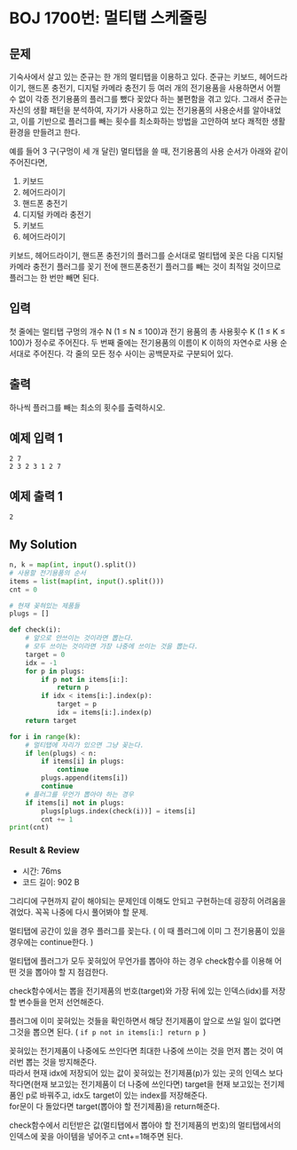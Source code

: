 # BOJ 1700번: 멀티탭 스케줄링

## 문제

기숙사에서 살고 있는 준규는 한 개의 멀티탭을 이용하고 있다. 준규는 키보드, 헤어드라이기, 핸드폰 충전기, 디지털 카메라 충전기 등 여러 개의 전기용품을 사용하면서 어쩔 수 없이 각종 전기용품의 플러그를 뺐다 꽂았다 하는 불편함을 겪고 있다. 그래서 준규는 자신의 생활 패턴을 분석하여, 자기가 사용하고 있는 전기용품의 사용순서를 알아내었고, 이를 기반으로 플러그를 빼는 횟수를 최소화하는 방법을 고안하여 보다 쾌적한 생활환경을 만들려고 한다.

예를 들어 3 구(구멍이 세 개 달린) 멀티탭을 쓸 때, 전기용품의 사용 순서가 아래와 같이 주어진다면,

1. 키보드
2. 헤어드라이기
3. 핸드폰 충전기
4. 디지털 카메라 충전기
5. 키보드
6. 헤어드라이기

키보드, 헤어드라이기, 핸드폰 충전기의 플러그를 순서대로 멀티탭에 꽂은 다음 디지털 카메라 충전기 플러그를 꽂기 전에 핸드폰충전기 플러그를 빼는 것이 최적일 것이므로 플러그는 한 번만 빼면 된다.

## 입력

첫 줄에는 멀티탭 구멍의 개수 N (1 ≤ N ≤ 100)과 전기 용품의 총 사용횟수 K (1 ≤ K ≤ 100)가 정수로 주어진다. 두 번째 줄에는 전기용품의 이름이 K 이하의 자연수로 사용 순서대로 주어진다. 각 줄의 모든 정수 사이는 공백문자로 구분되어 있다.

## 출력

하나씩 플러그를 빼는 최소의 횟수를 출력하시오.

## 예제 입력 1

    2 7
    2 3 2 3 1 2 7

## 예제 출력 1

    2

## My Solution

```python
n, k = map(int, input().split())
# 사용할 전기용품의 순서
items = list(map(int, input().split()))
cnt = 0

# 현재 꽂혀있는 제품들
plugs = []

def check(i):
    # 앞으로 안쓰이는 것이라면 뽑는다.
    # 모두 쓰이는 것이라면 가장 나중에 쓰이는 것을 뽑는다.
    target = 0
    idx = -1
    for p in plugs:
        if p not in items[i:]:
            return p
        if idx < items[i:].index(p):
            target = p
            idx = items[i:].index(p)
    return target

for i in range(k):
    # 멀티탭에 자리가 있으면 그냥 꽂는다.
    if len(plugs) < n:
        if items[i] in plugs:
            continue
        plugs.append(items[i])
        continue
    # 플러그를 무언가 뽑아야 하는 경우
    if items[i] not in plugs:
        plugs[plugs.index(check(i))] = items[i]
        cnt += 1
print(cnt)
```

### Result & Review

- 시간: 76ms
- 코드 길이: 902 B

그리디에 구현까지 같이 해야되는 문제인데 이해도 안되고 구현하는데 굉장히 어려움을 겪었다. 꼭꼭 나중에 다시 풀어봐야 할 문제.

멀티탭에 공간이 있을 경우 플러그를 꽂는다. ( 이 때 플러그에 이미 그 전기용품이 있을 경우에는 continue한다. )

멀티탭에 플러그가 모두 꽂혀있어 무언가를 뽑아야 하는 경우 check함수를 이용해 어떤 것을 뽑아야 할 지 점검한다.

check함수에서는 뽑을 전기제품의 번호(target)와 가장 뒤에 있는 인덱스(idx)를 저장할 변수들을 먼저 선언해준다.

플러그에 이미 꽂혀있는 것들을 확인하면서 해당 전기제품이 앞으로 쓰일 일이 없다면 그것을 뽑으면 된다. ( `if p not in items[i:] return p `)

꽂혀있는 전기제품이 나중에도 쓰인다면 최대한 나중에 쓰이는 것을 먼저 뽑는 것이 여러번 뽑는 것을 방지해준다.  
따라서 현재 idx에 저장되어 있는 값이 꽂혀있는 전기제품(p)가 있는 곳의 인덱스 보다 작다면(현재 보고있는 전기제품이 더 나중에 쓰인다면) target을 현재 보고있는 전기제품인 p로 바꿔주고, idx도 target이 있는 index를 저장해준다.  
for문이 다 돌았다면 target(뽑아야 할 전기제품)을 return해준다.

check함수에서 리턴받은 값(멀티탭에서 뽑아야 할 전기제품의 번호)의 멀티탭에서의 인덱스에 꽂을 아이템을 넣어주고 cnt+=1해주면 된다.
